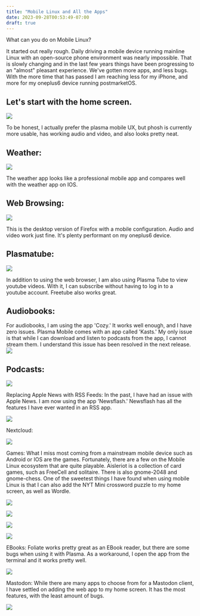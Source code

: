 ```yaml
---
title: "Mobile Linux and All the Apps"
date: 2023-09-28T00:53:49-07:00
draft: true
---
```


What can you do on Mobile Linux?

It started out really rough. Daily driving a mobile device running mainline Linux with an open-source phone environment was nearly impossible. That is slowly changing and in the last few years things have been progressing to an "almost" pleasant experience. We've gotten more apps, and less bugs. With the more time that has passed I am reaching less for my iPhone, and more for my oneplus6 device running postmarketOS.

## Let's start with the home screen.

![](/images/mobile_linux_apps/homescreen.png)

To be honest, I actually prefer the plasma mobile UX, but phosh is currently more usable, has working audio and video, and also looks pretty neat.

## Weather:

![](/images/mobile_linux_apps/weather.png)

The weather app looks like a professional mobile app and compares well with the weather app on IOS.

## Web Browsing:

![](/images/mobile_linux_apps/firefox.png)

This is the desktop version of Firefox with a mobile configuration.  Audio and video work just fine. It's plenty performant on my oneplus6 device.

## Plasmatube:

![](/images/mobile_linux_apps/plasmatube.png)

In addition to using the web browser, I am also using Plasma Tube to view youtube videos. With it, I can subscribe without having to log in to a youtube account. Freetube also works great.

## Audiobooks:

For audiobooks, I am using the app 'Cozy.' It works well enough, and I have zero issues. Plasma Mobile comes with an app called 'Kasts.' My only issue is that while I can download and listen to podcasts from the app, I cannot stream them. I understand this issue has been resolved in the next release.
![](/images/mobile_linux_apps/cozy.png)

## Podcasts:

![](/images/mobile_linux_apps/kasts.png)



Replacing Apple News with RSS Feeds:
In the past, I have had an issue with Apple News. I am now using the app 'Newsflash.' Newsflash has all the features I have ever wanted in an RSS app.

![](/images/mobile_linux_apps/newsflash.png)

Nextcloud:

![](/images/mobile_linux_apps/nextcloud.png)

Games:
What I miss most coming from a mainstream mobile device such as Android or IOS are the games. Fortunately, there are a few on the Mobile Linux ecosystem that are quite playable. Aisleriot is a collection of card games, such as FreeCell and solitaire. There is also gnome-2048 and gnome-chess. One of the sweetest things I have found when using mobile Linux is that I can also add the NYT Mini crossword puzzle to my home screen, as well as Wordle.

![](/images/mobile_linux_apps/connections.png)

![](/images/mobile_linux_apps/aisleriot.png)

![](/images/mobile_linux_apps/wordle.png)

![](/images/mobile_linux_apps/nytcw.png)

EBooks:
Foliate works pretty great as an EBook reader, but there are some bugs when using it with Plasma. As a workaround, I open the app from the terminal and it works pretty well.

![](/images/mobile_linux_apps/foliate.png)

Mastodon:
While there are many apps to choose from for a Mastodon client, I have settled on adding the web app to my home screen. It has the most features, with the least amount of bugs.

![](/images/mobile_linux_apps/tokodon.png)